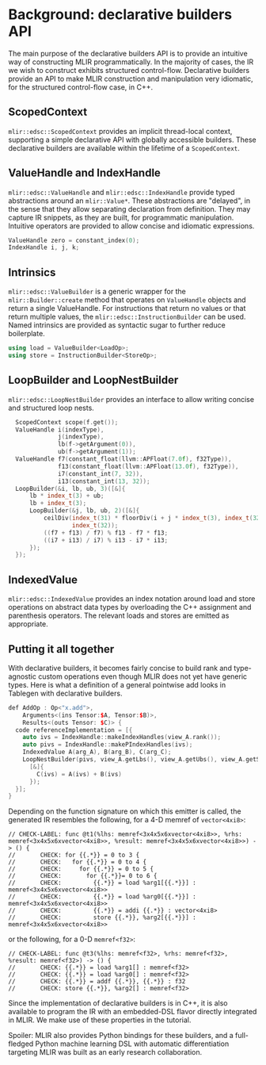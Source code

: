 # Background: declarative builders API

The main purpose of the declarative builders API is to provide an intuitive way
of constructing MLIR programmatically. In the majority of cases, the IR we wish
to construct exhibits structured control-flow. Declarative builders provide an
API to make MLIR construction and manipulation very idiomatic, for the
structured control-flow case, in C++.

## ScopedContext

`mlir::edsc::ScopedContext` provides an implicit thread-local context,
supporting a simple declarative API with globally accessible builders. These
declarative builders are available within the lifetime of a `ScopedContext`.

## ValueHandle and IndexHandle

`mlir::edsc::ValueHandle` and `mlir::edsc::IndexHandle` provide typed
abstractions around an `mlir::Value*`. These abstractions are "delayed", in the
sense that they allow separating declaration from definition. They may
capture IR snippets, as they are built, for programmatic manipulation.
Intuitive operators are provided to allow concise and idiomatic expressions.

```c++
ValueHandle zero = constant_index(0);
IndexHandle i, j, k;
```

## Intrinsics

`mlir::edsc::ValueBuilder` is a generic wrapper for the `mlir::Builder::create`
method that operates on `ValueHandle` objects and return a single ValueHandle.
For instructions that return no values or that return multiple values, the
`mlir::edsc::InstructionBuilder` can be used. Named intrinsics are provided as
syntactic sugar to further reduce boilerplate.

```c++
using load = ValueBuilder<LoadOp>;
using store = InstructionBuilder<StoreOp>;
```

## LoopBuilder and LoopNestBuilder

`mlir::edsc::LoopNestBuilder` provides an interface to allow writing concise and
structured loop nests.

```c++
  ScopedContext scope(f.get());
  ValueHandle i(indexType),
              j(indexType),
              lb(f->getArgument(0)),
              ub(f->getArgument(1));
  ValueHandle f7(constant_float(llvm::APFloat(7.0f), f32Type)),
              f13(constant_float(llvm::APFloat(13.0f), f32Type)),
              i7(constant_int(7, 32)),
              i13(constant_int(13, 32));
  LoopBuilder(&i, lb, ub, 3)([&]{
      lb * index_t(3) + ub;
      lb + index_t(3);
      LoopBuilder(&j, lb, ub, 2)([&]{
          ceilDiv(index_t(31) * floorDiv(i + j * index_t(3), index_t(32)),
                  index_t(32));
          ((f7 + f13) / f7) % f13 - f7 * f13;
          ((i7 + i13) / i7) % i13 - i7 * i13;
      });
  });
```

## IndexedValue

`mlir::edsc::IndexedValue` provides an index notation around load and store
operations on abstract data types by overloading the C++ assignment and
parenthesis operators. The relevant loads and stores are emitted as appropriate.

## Putting it all together

With declarative builders, it becomes fairly concise to build rank and
type-agnostic custom operations even though MLIR does not yet have generic
types. Here is what a definition of a general pointwise add looks in
Tablegen with declarative builders.

```c++
def AddOp : Op<"x.add">,
    Arguments<(ins Tensor:$A, Tensor:$B)>,
    Results<(outs Tensor: $C)> {
  code referenceImplementation = [{
    auto ivs = IndexHandle::makeIndexHandles(view_A.rank());
    auto pivs = IndexHandle::makePIndexHandles(ivs);
    IndexedValue A(arg_A), B(arg_B), C(arg_C);
    LoopNestBuilder(pivs, view_A.getLbs(), view_A.getUbs(), view_A.getSteps())(
      [&]{
        C(ivs) = A(ivs) + B(ivs)
      });
  }];
}
```

Depending on the function signature on which this emitter is called, the
generated IR resembles the following, for a 4-D memref of `vector<4xi8>`:

``` {.mlir}
// CHECK-LABEL: func @t1(%lhs: memref<3x4x5x6xvector<4xi8>>, %rhs: memref<3x4x5x6xvector<4xi8>>, %result: memref<3x4x5x6xvector<4xi8>>) -> () {
//       CHECK: for {{.*}} = 0 to 3 {
//       CHECK:   for {{.*}} = 0 to 4 {
//       CHECK:     for {{.*}} = 0 to 5 {
//       CHECK:       for {{.*}}= 0 to 6 {
//       CHECK:         {{.*}} = load %arg1[{{.*}}] : memref<3x4x5x6xvector<4xi8>>
//       CHECK:         {{.*}} = load %arg0[{{.*}}] : memref<3x4x5x6xvector<4xi8>>
//       CHECK:         {{.*}} = addi {{.*}} : vector<4xi8>
//       CHECK:         store {{.*}}, %arg2[{{.*}}] : memref<3x4x5x6xvector<4xi8>>
```

or the following, for a 0-D `memref<f32>`:

``` {.mlir}
// CHECK-LABEL: func @t3(%lhs: memref<f32>, %rhs: memref<f32>, %result: memref<f32>) -> () {
//       CHECK: {{.*}} = load %arg1[] : memref<f32>
//       CHECK: {{.*}} = load %arg0[] : memref<f32>
//       CHECK: {{.*}} = addf {{.*}}, {{.*}} : f32
//       CHECK: store {{.*}}, %arg2[] : memref<f32>
```

Since the implementation of declarative builders is in C++, it is also available
to program the IR with an embedded-DSL flavor directly integrated in MLIR. We
make use of these properties in the tutorial.

Spoiler: MLIR also provides Python bindings for these builders, and a
full-fledged Python machine learning DSL with automatic differentiation
targeting MLIR was built as an early research collaboration.

